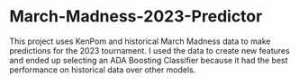 # March-Madness-2023-Predictor
This project uses KenPom and historical March Madness data to make predictions for the 2023 tournament. I used the data to create new features and ended up selecting an ADA Boosting Classifier because it had the best performance on historical data over other models. 
